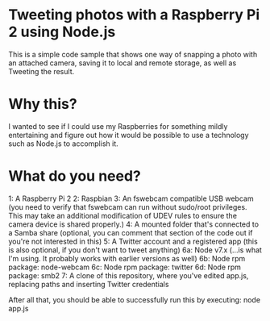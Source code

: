 # Tweeting photos with a Raspberry Pi 2 using Node.js

This is a simple code sample that shows one way of snapping a photo with an attached camera, saving it to local and remote storage, as well as Tweeting the result.

# Why this?

I wanted to see if I could use my Raspberries for something mildly entertaining and figure out how it would be possible to use a technology such as Node.js to accomplish it.

# What do you need?

1: A Raspberry Pi 2
2: Raspbian
3: An fswebcam compatible USB webcam (you need to verify that fswebcam can run without sudo/root privileges. This may take an additional modification of UDEV rules to ensure the camera device is shared properly.)
4: A mounted folder that's connected to a Samba share (optional, you can comment that section of the code out if you're not interested in this)
5: A Twitter account and a registered app (this is also optional, if you don't want to tweet anything)
6a: Node v7.x (...is what I'm using. It probably works with earlier versions as well)
6b: Node rpm package: node-webcam
6c: Node rpm package: twitter
6d: Node rpm package: smb2
7: A clone of this repository, where you've edited app.js, replacing paths and inserting Twitter credentials

After all that, you should be able to successfully run this by executing: node app.js

